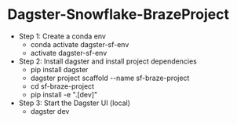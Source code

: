 # Dagster-Snowflake-BrazeProject

- Step 1: Create a conda env
  * conda activate dagster-sf-env
  * activate dagster-sf-env
- Step 2: Install dagster and install project dependencies 
  * pip install dagster
  * dagster project scaffold --name sf-braze-project
  * cd sf-braze-project
  * pip install -e ".[dev]"
- Step 3: Start the Dagster UI (local)
  * dagster dev 
